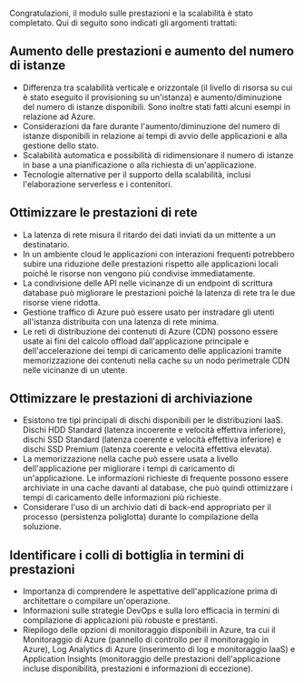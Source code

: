 Congratulazioni, il modulo sulle prestazioni e la scalabilità è stato completato. Qui di seguito sono indicati gli argomenti trattati:

## <a name="scaling-up-and-scaling-out"></a>Aumento delle prestazioni e aumento del numero di istanze

- Differenza tra scalabilità verticale e orizzontale (il livello di risorsa su cui è stato eseguito il provisioning su un'istanza) e aumento/diminuzione del numero di istanze disponibili. Sono inoltre stati fatti alcuni esempi in relazione ad Azure.
- Considerazioni da fare durante l'aumento/diminuzione del numero di istanze disponibili in relazione ai tempi di avvio delle applicazioni e alla gestione dello stato.
- Scalabilità automatica e possibilità di ridimensionare il numero di istanze in base a una pianificazione o alla richiesta di un'applicazione.
- Tecnologie alternative per il supporto della scalabilità, inclusi l'elaborazione serverless e i contenitori.

## <a name="optimize-network-performance"></a>Ottimizzare le prestazioni di rete

- La latenza di rete misura il ritardo dei dati inviati da un mittente a un destinatario.
- In un ambiente cloud le applicazioni con interazioni frequenti potrebbero subire una riduzione delle prestazioni rispetto alle applicazioni locali poiché le risorse non vengono più condivise immediatamente.
- La condivisione delle API nelle vicinanze di un endpoint di scrittura database può migliorare le prestazioni poiché la latenza di rete tra le due risorse viene ridotta.
- Gestione traffico di Azure può essere usato per instradare gli utenti all'istanza distribuita con una latenza di rete minima.
- Le reti di distribuzione dei contenuti di Azure (CDN) possono essere usate ai fini del calcolo offload dall'applicazione principale e dell'accelerazione dei tempi di caricamento delle applicazioni tramite memorizzazione dei contenuti nella cache su un nodo perimetrale CDN nelle vicinanze di un utente.

## <a name="optimize-storage-performance"></a>Ottimizzare le prestazioni di archiviazione

- Esistono tre tipi principali di dischi disponibili per le distribuzioni IaaS. Dischi HDD Standard (latenza incoerente e velocità effettiva inferiore), dischi SSD Standard (latenza coerente e velocità effettiva inferiore) e dischi SSD Premium (latenza coerente e velocità effettiva elevata).
- La memorizzazione nella cache può essere usata a livello dell'applicazione per migliorare i tempi di caricamento di un'applicazione. Le informazioni richieste di frequente possono essere archiviate in una cache davanti al database, che può quindi ottimizzare i tempi di caricamento delle informazioni più richieste.
- Considerare l'uso di un archivio dati di back-end appropriato per il processo (persistenza poliglotta) durante lo compilazione della soluzione.

## <a name="identify-performance-bottlenecks"></a>Identificare i colli di bottiglia in termini di prestazioni

- Importanza di comprendere le aspettative dell'applicazione prima di architettare o compilare un'operazione.
- Informazioni sulle strategie DevOps e sulla loro efficacia in termini di compilazione di applicazioni più robuste e prestanti.
- Riepilogo delle opzioni di monitoraggio disponibili in Azure, tra cui il Monitoraggio di Azure (pannello di controllo per il monitoraggio in Azure), Log Analytics di Azure (inserimento di log e monitoraggio IaaS) e Application Insights (monitoraggio delle prestazioni dell'applicazione incluse disponibilità, prestazioni e informazioni di eccezione).
